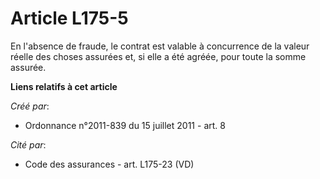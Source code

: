 # Article L175-5

En l'absence de fraude, le contrat est valable à concurrence de la valeur réelle des choses assurées et, si elle a été
agréée, pour toute la somme assurée.

**Liens relatifs à cet article**

_Créé par_:

  - Ordonnance n°2011-839 du 15 juillet 2011 - art. 8

_Cité par_:

  - Code des assurances - art. L175-23 (VD)

